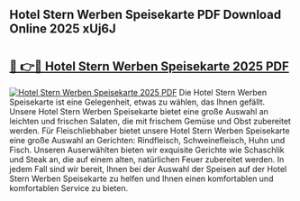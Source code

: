 ## Hotel Stern Werben Speisekarte PDF Download Online 2025 xUj6J

# <h2><a href="http://gc6phvq.nevu.top/?p=Hotel+Stern+Werben+Speisekarte">🔗 👉🔴 Hotel Stern Werben Speisekarte 2025 PDF</a></h2>

[![Hotel Stern Werben Speisekarte 2025 PDF](https://i.imgur.com/dBaPXMq.png)](http://gc6phvq.nevu.top/?p=Hotel+Stern+Werben+Speisekarte)
Die Hotel Stern Werben Speisekarte ist eine Gelegenheit, etwas zu wählen, das Ihnen gefällt. Unsere Hotel Stern Werben Speisekarte bietet eine große Auswahl an leichten und frischen Salaten, die mit frischem Gemüse und Obst zubereitet werden. Für Fleischliebhaber bietet unsere Hotel Stern Werben Speisekarte eine große Auswahl an Gerichten: Rindfleisch, Schweinefleisch, Huhn und Fisch. Unseren Auserwählten bieten wir exquisite Gerichte wie Schaschlik und Steak an, die auf einem alten, natürlichen Feuer zubereitet werden. In jedem Fall sind wir bereit, Ihnen bei der Auswahl der Speisen auf der Hotel Stern Werben Speisekarte zu helfen und Ihnen einen komfortablen und komfortablen Service zu bieten.
